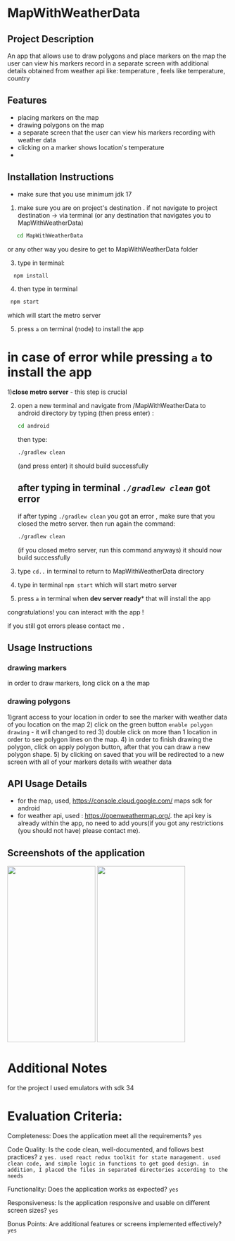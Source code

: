 # MapWithWeatherData

## Project Description

An app that allows use to draw polygons and place markers on the map
the user can view his markers record in a separate screen with additional details obtained from
weather api like: temperature , feels like temperature, country

## Features
- placing markers on the map
- drawing polygons on the map
- a separate screen that the user can view his markers recording with weather data
- clicking on a marker shows location's temperature
- 
## Installation Instructions
- make sure that you use minimum jdk 17

1) make sure you are on project's destination . if not navigate to project destination -> via terminal 
    (or any destination that navigates you to MapWithWeatherData)
 ```bash
    cd MapWithWeatherData
```
  or any other way you desire to get to MapWithWeatherData folder

3) type in terminal:
  ```bash
    npm install 
```

4) then type in terminal
```bash
 npm start
```
 which will start the metro server
 
5) press  ```a``` on terminal (node) to install the app

# in case of error while pressing `a` to install the app

1)**close metro server** - this step is crucial

2) open a new terminal and navigate from /MapWithWeatherData to android directory by typing (then press enter) :  
 
   ```bash
   cd android
   ```
   then type:
   
    ```bash
    ./gradlew clean
    ```
   (and press enter) it should  build successfully
   
   ## after typing in terminal *`./gradlew clean`* got error
   
   if after typing  ```./gradlew clean``` you got an error , make sure that you closed the metro server. 
   then run again the command:
   ```bash
   ./gradlew clean
   ```
    (if you closed metro server, run this command anyways) it should now build successfully

4) type ```cd..``` in terminal to return to MapWithWeatherData directory
5) type in terminal ```npm start``` which will start metro server
6) press ```a``` in terminal when **dev server ready*** that will install the app 

congratulations! you can interact with the app !

if you still got errors please contact me . 

## Usage Instructions

### drawing markers

in order to draw markers, long click on a the map

### drawing polygons
1)grant access to your location in order to see the marker with weather data of you location on the map
2) click on the green button `enable polygon drawing` - it will changed to red
3) double click on more than 1 location in order to see polygon lines on the map.
4) in order to finish drawing the polygon, click on apply polygon button, after that you can draw a new polygon shape.
5) by clicking on saved that you will be redirected to a new screen with all of your markers details with weather data

## API Usage Details
- for the map, used, https://console.cloud.google.com/ maps sdk for android
- for weather api, used : https://openweathermap.org/.
  the api key is already within the app, no need to add yours(if you got any restrictions (you should not have) please contact me).
  
 ## Screenshots of the application

<img src="https://github.com/netanel4443/MapWithWeatherData/assets/50371425/cda5b4cc-ecf9-4242-ad08-5f32df54eb1e" width="200" height="400" />
<img src="https://github.com/netanel4443/MapWithWeatherData/assets/50371425/370e49b9-7bb7-46c2-a4bc-e2b00ce75b49" width="200" height="400" />

# Additional Notes
  for the project I used emulators with sdk 34 

# Evaluation Criteria:
Completeness: Does the application meet all the requirements? ```yes```

Code Quality: Is the code clean, well-documented, and follows best practices? 
z ```
yes. used react redux toolkit for state management.
used clean code, and simple logic in functions to get good design. in addition, I placed the files in separated directories according to the needs ```

Functionality: Does the application works as expected? ```yes```

Responsiveness: Is the application responsive and usable on different screen sizes? ```yes```

Bonus Points: Are additional features or screens implemented effectively? ```yes```



